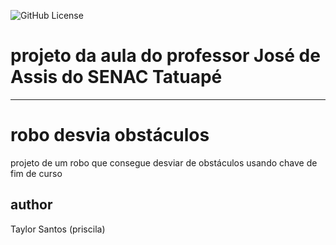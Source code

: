 ![GitHub License](https://img.shields.io/github/license/priscilassa/robo-desvia?style=plastic)



# projeto da aula do professor José de Assis do SENAC Tatuapé
****
# robo desvia obstáculos
projeto de um robo que consegue desviar de obstáculos usando chave de fim de curso

## author 
Taylor Santos (priscila)
